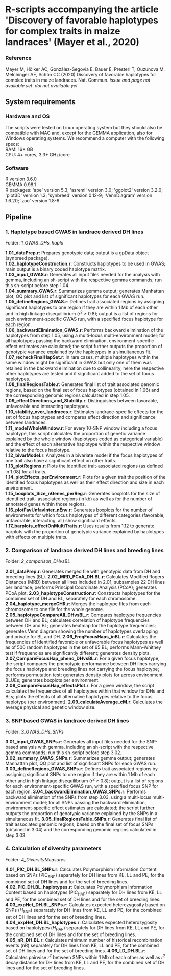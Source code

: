# R-scripts accompanying the article 'Discovery of favorable haplotypes for complex traits in maize landraces' (Mayer et al., 2020)<br/>

### Reference<br/>
Mayer M, Hölker AC, González-Segovia E, Bauer E, Presterl T, Ouzunova M, Melchinger AE, Schön CC (2020) Discovery of favorable haplotypes for complex traits in maize landraces. Nat. Commun. *issue and page not available yet*. *doi not available yet*<br/>

## System requirements<br/>

### Hardware and OS<br/>
The scripts were tested on Linux operating system but they should also be compatible with MAC and, except for the GEMMA application, also for Windows operating systems. We recommend a computer with the following specs:<br/>
RAM: 16+ GB<br/>
CPU: 4+ cores, 3.3+ GHz/core<br/>

### Software<br/>
R version 3.6.0<br/>
GEMMA 0.98.1<br/>
R packages: 'ape' version 5.3; 'asreml' version 3.0; 'ggplot2' version 3.2.0; 'plot3D' version 1.3; 'synbreed' version 0.12-9; 'VennDiagram' version 1.6.20; 'zoo' version 1.8-6<br/>

## Pipeline<br/>
### 1. Haplotype based GWAS in landrace derived DH lines<br/>
Folder: *1_GWAS_DHs_haplo*<br/>

**1.01_dataPrep.r**: Prepares genotypic data; output is a gpData object (synbreed package).<br/>
**1.02_haplotypeConstruction.r**: Constructs haplotypes to be used in GWAS; main output is a binary coded haplotype matrix.<br/>
**1.03_input_GWAS.r**: Generates all input files needed for the analysis with gemma, including an sh-script with the respective gemma commands; run this sh-script before step 1.04.<br/>
**1.04_summary_GWAS.r**: Summarizes gemma output; generates Manhattan plot, QQ plot and list of significant haplotypes for each GWAS run.<br/>
**1.05_defineRegions_GWAS.r**: Defines trait associated regions by assigning significant haplotypes to one region if they are within 1 Mb of each other and in high linkage disequilibrium (*r*<sup>2</sup> ≥ 0.8); output is a list of regions for each environment-specific GWAS run, with a specified focus haplotype for each region.<br/>
**1.06_backwardElimination_GWAS.r**: Performs backward elimination of the haplotypes from step 1.05, using a multi-locus multi-environment model; for all haplotypes passing the backward elimination, environment-specific effect estimates are calculated; the script further outputs the proportion of genotypic variance explained by the haplotypes in a simultaneous fit.<br/>
**1.07_recheckFinalHapSet.r**: In rare cases, multiple haplotypes within the same window might be significant in GWAS but only one of them was retained in the backward elimination due to collinearity; here the respective other haplotypes are tested and if significant added to the set of focus haplotypes.<br/>
**1.08_finalRegionsTable.r**: Generates final list of trait associated genomic regions, based on the final set of focus haplotypes (obtained in 1.06) and the corresponding genomic regions calculated in step 1.05.<br/>
**1.09_effectDirections_and_Stability.r**: Distinguishes between favorable, unfavorable and interacting haplotypes.<br/>
**1.10_stability_over_landraces.r**: Estimates landrace-specific effects for the set of focus haplotypes and compares effect direction and significance between landraces.<br/>
**1.11_modelWholeWindow.r**: For every 10-SNP window including a focus haplotype, this script calculates the proportion of genetic variance explained by the whole window (haplotypes coded as categorical variable) and the effect of each alternative haplotype within the respective window relative to the focus haplotype.<br/>
**1.12_bivarModel.r**: Analyzes in a bivariate model if the focus haplotypes of one trait also have a significant effect on other traits.<br/>
**1.13_plotRegions.r**: Plots the identified trait-associated regions (as defined in 1.08) for all traits.<br/>
**1.14_plotEffects_perEnvironment.r**: Plots for a given trait the position of the identified focus haplotypes as well as their effect direction and size in each environment.<br/>
**1.15_boxplots_Size_nGenes_perReg.r**: Generates boxplots for the size of identified trait- associated regions (in kb) as well as for the number of annotated genes within those regions.<br/>
**1.16_plotFavUnfavInter_nEnv.r**: Generates boxplots for the number of environments for which focus haplotypes of different categories (favorable, unfavorable, interacting, all) show significant effects.<br/>
**1.17_barplots_effectOnMultiTraits.r**: Uses results from 1.12 to generate barplots with the proportion of genotypic variance explained by haplotypes with effects on multiple traits.<br/>

### 2. Comparison of landrace derived DH lines and breeding lines
Folder: *2_comparison_DHvsBL*

**2.01_dataPrep.r**: Generates merged file with genotypic data from DH and breeding lines (BL).
**2.02_MRD_PCoA_DH.BL.r**: Calculates Modified Rogers Distances (MRD) between all lines included in 2.01; subsamples 22 DH lines per landrace; performs Principal Coordinate Analysis (PCoA); generates PCoA plot.
**2.03_haplotypeConstruction.r**: Constructs haplotypes for the combined set of DH and BL, separately for each chromosome. 
**2.04_haplotype_mergeCHR.r**: Merges the haplotype files from each chromosome to one file for the whole genome.
**2.05_haplotypeCompareAll_DHvsBL.r**: Compares haplotype frequencies between DH and BL; calculates correlation of haplotype frequencies between DH and BL; generates heatmap for the haplotype frequencies; generates Venn diagram showing the number of haplotypes overlapping and private for BL and DH.
**2.06_FreqFocusHaps_inBL.r**: Calculates the frequencies of identified favorable or unfavorable focus haplotypes as well as of 500 random haplotypes in the set of 65 BL; performs Mann-Whitney test if frequencies are significantly different; generates density plots.
**2.07_CompareFocusHap_pheno_DHvsBL.r**: For a given focus haplotype, the script compares the phenotypic performance between DH lines carrying the focus haplotype and breeding lines not carrying the focus haplotype; performs permutation test; generates density plots for across environment BLUEs; generates boxplots per environment.
**2.08_CompareFocusHap_effectsPlot.r**: For a given window, the script calculates the frequencies of all haplotypes within that window for DHs and BLs; plots the effects of all alternative haplotypes relative to the focus haplotype (per environment).
**2.09_calculateAverage_cM.r**: Calculates the average physical and genetic window size.

### 3. SNP based GWAS in landrace derived DH lines
Folder: *3_GWAS_DHs_SNPs*

**3.01_input_GWAS_SNPs.r**: Generates all input files needed for the SNP-based analysis with gemma, including an sh-script with the respective gemma commands; run this sh-script before step 3.02.
**3.02_summary_GWAS_SNPs.r**: Summarizes gemma output; generates Manhattan plot, QQ plot and list of significant SNPs for each GWAS run.
**3.03_defineRegions_GWAS_SNPs.r**: Defines trait associated regions by assigning significant SNPs to one region if they are within 1 Mb of each other and in high linkage disequilibrium (*r*<sup>2</sup> ≥ 0.8); output is a list of regions for each environment-specific GWAS run, with a specified focus SNP for each region.
**3.04_backwardElimination_GWAS_SNPs.r**: Performs backward elimination of the SNPs from step 3.03, using a multi-locus multi-environment model; for all SNPs passing the backward elimination, environment-specific effect estimates are calculated; the script further outputs the proportion of genotypic variance explained by the SNPs in a simultaneous fit.
**3.05_finalRegionsTable_SNPs.r**: Generates final list of trait associated genomic regions, based on the final set of focus SNPs (obtained in 3.04) and the corresponding genomic regions calculated in step 3.03.

### 4. Calculation of diversity parameters
Folder: *4_DiversityMeasures*

**4.01_PIC_DH.BL_SNPs.r**: Calculates Polymorphism Information Content based on SNPs (PIC<sub>SNP</sub>) separately for DH lines from KE, LL and PE, for the combined set of DH lines and for the set of breeding lines.
**4.02_PIC_DH.BL_haplotypes.r**: Calculates Polymorphism Information Content based on haplotypes (PIC<sub>HAP</sub>) separately for DH lines from KE, LL and PE, for the combined set of DH lines and for the set of breeding lines.
**4.03_expHet_DH.BL_SNPs.r**: Calculates expected heterozygosity based on SNPs (*H*<sub>SNP</sub>) separately for DH lines from KE, LL and PE, for the combined set of DH lines and for the set of breeding lines.
**4.04_expHet_DH.BL_haplotypes.r**:  Calculates expected heterozygosity based on haplotypes (*H*<sub>HAP</sub>) separately for DH lines from KE, LL and PE, for the combined set of DH lines and for the set of breeding lines.
**4.05_nR_DH.BL.r**: Calculates minimum number of historical recombination events (nR) separately for DH lines from KE, LL and PE, for the combined set of DH lines and for the set of breeding lines.
**4.06_LD_DH.BL.r**: Calculates pairwise *r*<sup>2</sup> between SNPs within 1 Mb of each other as well as *r*<sup>2</sup>  decay distance for DH lines from KE, LL and PE, for the combined set of DH lines and for the set of breeding lines.

